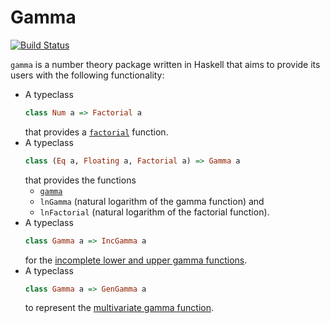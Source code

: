 Gamma
=========

[![Build Status](https://travis-ci.org/rockbmb/gamma2.svg?branch=master)](https://travis-ci.org/rockbmb/gamma2)

`gamma` is a number theory package written in Haskell that aims to provide its users
with the following functionality:

* A typeclass
  ```haskell
  class Num a => Factorial a
  ```
  that provides a [`factorial`](https://en.wikipedia.org/wiki/Factorial) function.
* A typeclass
  ```haskell
  class (Eq a, Floating a, Factorial a) => Gamma a
  ```
  that provides the functions
  + [`gamma`](https://en.wikipedia.org/wiki/Gamma_function)
  + `lnGamma` (natural logarithm of the gamma function) and
  + `lnFactorial` (natural logarithm of the factorial function).
* A typeclass
  ```haskell
  class Gamma a => IncGamma a
  ```
  for the [incomplete lower and upper gamma functions](https://en.wikipedia.org/wiki/Incomplete_gamma_function).
* A typeclass
  ```haskell
  class Gamma a => GenGamma a
  ```
  to represent the [multivariate gamma function](https://en.wikipedia.org/wiki/Multivariate_gamma_function).